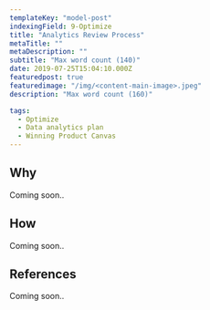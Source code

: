 ```yaml
---
templateKey: "model-post"
indexingField: 9-Optimize
title: "Analytics Review Process"
metaTitle: ""
metaDescription: ""
subtitle: "Max word count (140)"
date: 2019-07-25T15:04:10.000Z
featuredpost: true
featuredimage: "/img/<content-main-image>.jpeg"
description: "Max word count (160)"

tags:
  - Optimize
  - Data analytics plan
  - Winning Product Canvas
---
```



## Why
Coming soon..

## How
Coming soon..


## References
Coming soon..
